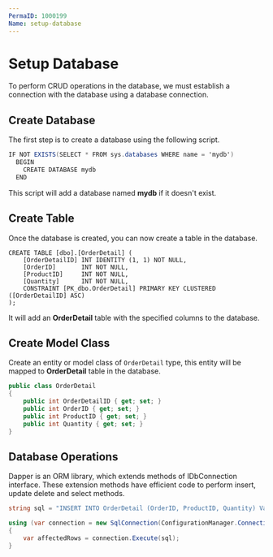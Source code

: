 ```yaml
---
PermaID: 1000199
Name: setup-database
---
```


# Setup Database

To perform CRUD operations in the database, we must establish a connection with the database using a database connection. 

## Create Database

The first step is to create a database using the following script.

```csharp
IF NOT EXISTS(SELECT * FROM sys.databases WHERE name = 'mydb')
  BEGIN
    CREATE DATABASE mydb
  END
```

This script will add a database named **mydb** if it doesn't exist.

## Create Table

Once the database is created, you can now create a table in the database.

```cshar
CREATE TABLE [dbo].[OrderDetail] (
    [OrderDetailID] INT IDENTITY (1, 1) NOT NULL,
    [OrderID]       INT NOT NULL,
    [ProductID]     INT NOT NULL,
    [Quantity]      INT NOT NULL,
    CONSTRAINT [PK_dbo.OrderDetail] PRIMARY KEY CLUSTERED ([OrderDetailID] ASC)
);
```

It will add an **OrderDetail** table with the specified columns to the database.  

## Create Model Class

Create an entity or model class of `OrderDetail` type, this entity will be mapped to **OrderDetail** table in the database.

```csharp
public class OrderDetail
{
    public int OrderDetailID { get; set; }
    public int OrderID { get; set; }
    public int ProductID { get; set; }
    public int Quantity { get; set; }
}
```

## Database Operations

Dapper is an ORM library, which extends methods of IDbConnection interface. These extension methods have efficient code to perform insert, update delete and select methods.

```csharp
string sql = "INSERT INTO OrderDetail (OrderID, ProductID, Quantity) Values (10444, 78, 25);";

using (var connection = new SqlConnection(ConfigurationManager.ConnectionStrings["Connection"].ConnectionString))
{
    var affectedRows = connection.Execute(sql);
}
```

